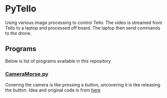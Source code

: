# PyTello
Using various image processing to control Tello. The video is streamed from Tello to a laptop and processed off board. The laptop then send commands to the drone.

## Programs
Below is list of programs available in this repository

### [CameraMorse.py](https://github.com/fazlurnu/PyTello/blob/master/CameraMorse.py)
Covering the camera is like pressing a button, uncovering it is like releasing the button. Idea and original code is from [here](https://github.com/geaxgx/tello-openpose)
